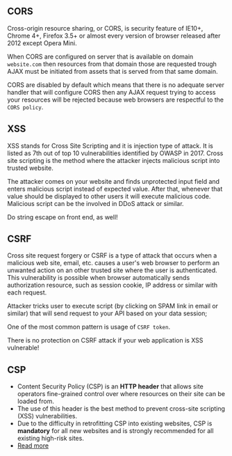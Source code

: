 ## CORS

Cross-origin resource sharing, or CORS, is security feature of IE10+, Chrome 4+, Firefox 3.5+ or almost every version of browser released after 2012 except Opera Mini.

When CORS are configured on server that is available on domain `website.com` then resources from that domain those are requested trough AJAX must be initiated from assets that is served from that same domain.

CORS are disabled by default which means that there is no adequate server handler that will configure CORS then any AJAX request trying to access your resources will be rejected because web browsers are respectful to the `CORS policy`.

## XSS

XSS stands for Cross Site Scripting and it is injection type of attack. It is listed as 7th out of top 10 vulnerabilities identified by OWASP in 2017. Cross site scripting is the method where the attacker injects malicious script into trusted website.

The attacker comes on your website and finds unprotected input field and enters malicious script instead of expected value. After that, whenever that value should be displayed to other users it will execute malicious code. Malicious script can be the involved in DDoS attack or similar.

Do string escape on front end, as well!

## CSRF

Cross site request forgery or CSRF is a type of attack that occurs when a malicious web site, email, etc. causes a user's web browser to perform an unwanted action on an other trusted site where the user is authenticated. This vulnerability is possible when browser automatically sends authorization resource, such as session cookie, IP address or similar with each request.

Attacker tricks user to execute script (by clicking on SPAM link in email or similar) that will send request to your API based on your data session; 

One of the most common pattern is usage of `CSRF token`.

There is no protection on CSRF attack if your web application is XSS vulnerable!

## CSP

- Content Security Policy (CSP) is an **HTTP header** that allows site operators fine-grained control over where resources on their site can be loaded from.
- The use of this header is the best method to prevent cross-site scripting (XSS) vulnerabilities.
- Due to the difficulty in retrofitting CSP into existing websites, CSP is **mandatory** for all new websites and is strongly recommended for all existing high-risk sites.
- [Read more](https://developer.mozilla.org/en-US/docs/Web/HTTP/CSP)
